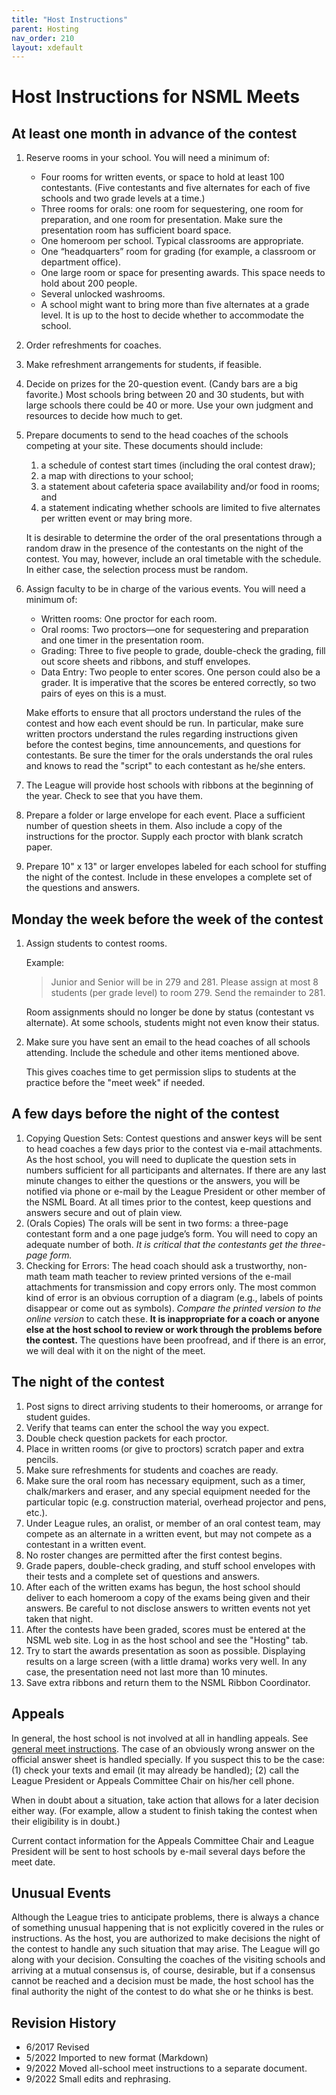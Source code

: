 ```yaml
---
title: "Host Instructions"
parent: Hosting
nav_order: 210
layout: xdefault
---
```


# Host Instructions for NSML Meets

## At least one month in advance of the contest

1. Reserve rooms in your school. You will need a minimum of:
    * Four rooms for written events, or space to hold at least 100 contestants. (Five
contestants and five alternates for each of five schools and two grade levels at a time.)
    * Three rooms for orals: one room for sequestering, one room for preparation, and one
room for presentation. Make sure the presentation room has sufficient board space.
    * One homeroom per school. Typical classrooms are appropriate.
    * One “headquarters” room for grading (for example, a classroom or department office).
    * One large room or space for presenting awards. This space needs to hold about 200
people.
    * Several unlocked washrooms.
    * A school might want to bring more than five alternates at a
      grade level. It is up to the host to decide whether to accommodate the school.
2. Order refreshments for coaches.
3. Make refreshment arrangements for students, if feasible.
4. Decide on prizes for the 20-question event. (Candy bars are a big favorite.) Most schools
bring between 20 and 30 students, but with large schools there could be 40 or more. Use your own judgment
and resources to decide how much to get.
5. Prepare documents to send to the head coaches of the schools competing at your site.
These documents should include:
     1. a schedule of contest start times (including the oral
contest draw);
     2. a map with directions to your school;
     3. a statement about cafeteria space availability and/or food in rooms; and
     4. a statement indicating whether schools are limited to five
        alternates per written event or may bring more.

   It is
desirable to determine the order of the oral presentations through a random draw in the
presence of the contestants on the night of the contest. You may, however, include an oral
timetable with the schedule. In either case, the selection process must be random.
7. Assign faculty to be in charge of the various events. You will need a minimum of:

   * Written rooms: One proctor for each room.
   * Oral rooms: Two proctors—one for sequestering and preparation and one timer in
the presentation room.
   * Grading: Three to five people to grade, double-check the grading, fill out score
sheets and ribbons, and stuff envelopes.
   * Data Entry: Two people to enter scores. One person could also be a grader. It is
imperative that the scores be entered correctly, so two pairs of eyes on this is a
must.

   Make efforts to ensure that all proctors understand the rules of the contest and how each
event should be run. In particular, make sure written proctors understand the rules
regarding instructions given before the contest begins, time announcements, and questions
for contestants. Be sure the timer for the orals understands the oral rules and knows to
read the "script" to each contestant as he/she enters.
8. The League will provide host schools with ribbons at the beginning of the year. Check to
see that you have them.
9. Prepare a folder or large envelope for each event. Place a sufficient number of question
sheets in them. Also include a copy of the instructions for the proctor. Supply each
proctor with blank scratch paper.
10. Prepare 10" x 13" or larger envelopes labeled for each school for stuffing the night of the
contest. Include in these envelopes a complete set of the questions and answers.

## Monday the week before the week of the contest

1. Assign students to contest rooms.

    Example:

      > Junior and Senior will be in 279 and 281. Please assign at
      > most 8 students (per grade level) to room 279. Send the
      > remainder to 281.

   Room assignments should no longer be done by status (contestant vs
   alternate). At some schools, students might not even know their status.

2. Make sure you have sent an email to the head coaches of all schools
attending. Include the schedule and other items mentioned above.

    This gives coaches time to get permission slips to students at the
practice before the "meet week" if needed.



## A few days before the night of the contest

1. Copying Question Sets: Contest questions and answer keys will be sent to head coaches a
few days prior to the contest via e-mail attachments. As the host school, you will need to
duplicate the question sets in numbers sufficient for all participants and alternates. If there
are any last minute changes to either the questions or the answers, you will be notified via
phone or e-mail by the League President or other member of the NSML Board. At all
times prior to the contest, keep questions and answers secure and out of plain view.
2. (Orals Copies)
The orals will be sent in two forms: a three-page contestant form and a one page judge’s
form. You will need to copy an adequate number of both. _It is critical that the
contestants get the three-page form._
3. Checking for Errors: The head coach should ask a trustworthy, non-math team math
teacher to review printed versions of the e-mail attachments for transmission and copy
errors only. The most common kind of error is an obvious corruption of
a diagram (e.g., labels of points disappear or come out as
symbols). _Compare the printed version to the online version_ to catch these.
**It is inappropriate for a coach or anyone else at the host school to review or
work through the problems before the contest.** The questions have been proofread, and if
there is an error, we will deal with it on the night of the meet.

## The night of the contest

1. Post signs to direct arriving students to their homerooms, or
   arrange for student guides.
2. Verify that teams can enter the school the way you expect.
2. Double check question packets for each proctor.
3. Place in written rooms (or give to proctors) scratch paper and extra pencils.
4. Make sure refreshments for students and coaches are ready.
5. Make sure the oral room has necessary equipment, such as a timer, chalk/markers and
eraser, and any special equipment needed for the particular topic (e.g. construction
material, overhead projector and pens, etc.).
8. Under League rules, an oralist, or member of an oral contest team, may compete as an
alternate in a written event, but may not compete as a contestant in a written event.
9. No roster changes are permitted after the first contest begins.
10. Grade papers, double-check grading, and stuff school envelopes with their tests and a
complete set of questions and answers.
11. After each of the written exams has begun, the host school should deliver to each
homeroom a copy of the exams being given and their answers. Be careful to not disclose
answers to written events not yet taken that night.
12. After the contests have been graded, scores must be entered at the NSML web site. Log in as the host school and see the "Hosting" tab.
13. Try to start the awards presentation as soon as possible. Displaying results on a large
screen (with a little drama) works very well. In any case, the presentation need not last
more than 10 minutes.
14. Save extra ribbons and return them to the NSML Ribbon Coordinator.

## Appeals

In general, the host school is not involved at all in handling
appeals. See [general meet instructions](meet-instructions.md).
The case of an obviously wrong answer on the official answer sheet is
handled specially. If you
suspect this to be the case: (1) check your texts and email (it may
already be handled); (2) call the League President or Appeals
Committee Chair on his/her cell phone.

When in doubt about a situation, take action
that allows for a later decision either way. (For example, allow a
student to finish taking the contest when their eligibility is in doubt.)

Current contact information for the Appeals Committee Chair and League President will be
sent to host schools by e-mail several days before the meet date.

## Unusual Events

Although the League tries to anticipate problems, there is always a chance of something
unusual happening that is not explicitly covered in the rules or instructions. As the host, you
are authorized to make decisions the night of the contest to handle any such situation that may
arise. The League will go along with your decision. Consulting the coaches of the visiting
schools and arriving at a mutual consensus is, of course, desirable, but if a consensus cannot
be reached and a decision must be made, the host school has the final authority the night of
the contest to do what she or he thinks is best.


## Revision History

* 6/2017 Revised
* 5/2022 Imported to new format (Markdown)
* 9/2022 Moved all-school meet instructions to a separate document.
* 9/2022 Small edits and rephrasing.
